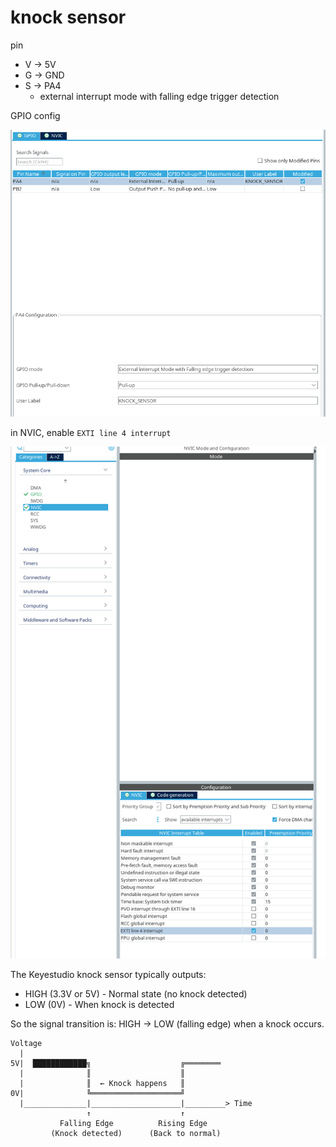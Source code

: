 # knock sensor

pin

- V -> 5V
- G -> GND
- S -> PA4
  - external interrupt mode with falling edge trigger detection

GPIO config

![alt text](image.png)

in NVIC, enable `EXTI line 4 interrupt`

![alt text](image-1.png)

The Keyestudio knock sensor typically outputs:

- HIGH (3.3V or 5V) - Normal state (no knock detected)
- LOW (0V) - When knock is detected

So the signal transition is: HIGH -> LOW (falling edge) when a knock occurs.

```
Voltage
  |
5V|  ████████████╗                    ╔════════
  |              ║                    ║
  |              ║  ← Knock happens   ║
0V|              ╚════════════════════╝
  |______________|____________________|_________> Time
                 ↑                    ↑
           Falling Edge          Rising Edge
         (Knock detected)      (Back to normal)
```

